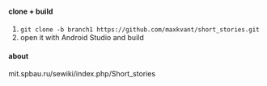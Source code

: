 #### clone + build
1. ``` git clone -b branch1 https://github.com/maxkvant/short_stories.git ```
2. open it with Android Studio and build

#### about
mit.spbau.ru/sewiki/index.php/Short_stories

